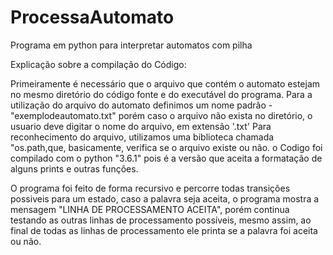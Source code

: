 # ProcessaAutomato
Programa em python para interpretar automatos com pilha

Explicação sobre a compilação do Código: 

Primeiramente é necessário que o arquivo que contém o automato estejam no mesmo diretório do código fonte e do executável do programa.
Para a utilização do arquivo do automato definimos um nome padrão - "exemplodeautomato.txt" porém caso o arquivo não exista no diretório, o usuario deve digitar o nome do arquivo, em extensão '.txt'
Para reconhecimento do arquivo, utilizamos uma biblioteca chamada "os.path,que, basicamente, verifica se o arquivo existe ou não.
o Codigo foi compilado com o python "3.6.1" pois é a versão que aceita a formatação de alguns prints e outras funções.

O programa foi feito de forma recursivo e percorre todas transições possiveis para um estado, caso a palavra seja aceita, o programa mostra a mensagem "LINHA DE PROCESSAMENTO ACEITA", porém continua testando as outras linhas de processamento possíveis, mesmo assim, ao final de todas as linhas de processamento ele printa se a palavra foi aceita ou não.
